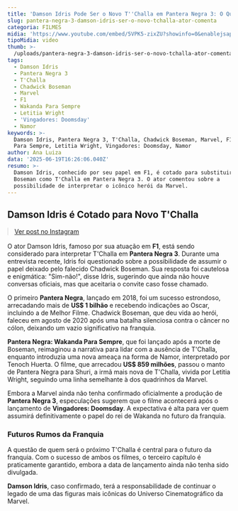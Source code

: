 ```yaml
---
title: 'Damson Idris Pode Ser o Novo T''Challa em Pantera Negra 3: O Que Sabemos'
slug: pantera-negra-3-damson-idris-ser-o-novo-tchalla-ator-comenta
categoria: FILMES
midia: 'https://www.youtube.com/embed/5VPK5-zixZU?showinfo=0&enablejsapi=1'
tipoMidia: video
thumb: >-
  /uploads/pantera-negra-3-damson-idris-ser-o-novo-tchalla-ator-comenta-thumb.png
tags:
  - Damson Idris
  - Pantera Negra 3
  - T'Challa
  - Chadwick Boseman
  - Marvel
  - F1
  - Wakanda Para Sempre
  - Letitia Wright
  - 'Vingadores: Doomsday'
  - Namor
keywords: >-
  Damson Idris, Pantera Negra 3, T'Challa, Chadwick Boseman, Marvel, F1, Wakanda
  Para Sempre, Letitia Wright, Vingadores: Doomsday, Namor
author: Ana Luiza
data: '2025-06-19T16:26:06.040Z'
resumo: >-
  Damson Idris, conhecido por seu papel em F1, é cotado para substituir Chadwick
  Boseman como T'Challa em Pantera Negra 3. O ator comentou sobre a
  possibilidade de interpretar o icônico herói da Marvel.
---
```


## Damson Idris é Cotado para Novo T'Challa

<blockquote class="instagram-media" data-instgrm-permalink="https://www.instagram.com/reel/DLC1Ez9pzuZ/" data-instgrm-version="14" style="width:100%; max-width:540px; margin:1rem auto;"><a href="https://www.instagram.com/reel/DLC1Ez9pzuZ/">Ver post no Instagram</a></blockquote>

O ator Damson Idris, famoso por sua atuação em **F1**, está sendo considerado para interpretar T'Challa em **Pantera Negra 3**. Durante uma entrevista recente, Idris foi questionado sobre a possibilidade de assumir o papel deixado pelo falecido Chadwick Boseman. Sua resposta foi cautelosa e enigmática: "Sim-não!", disse Idris, sugerindo que ainda não houve conversas oficiais, mas que aceitaria o convite caso fosse chamado.

O primeiro **Pantera Negra**, lançado em 2018, foi um sucesso estrondoso, arrecadando mais de **US$ 1 bilhão** e recebendo indicações ao Oscar, incluindo a de Melhor Filme. Chadwick Boseman, que deu vida ao herói, faleceu em agosto de 2020 após uma batalha silenciosa contra o câncer no cólon, deixando um vazio significativo na franquia.

**Pantera Negra: Wakanda Para Sempre**, que foi lançado após a morte de Boseman, reimaginou a narrativa para lidar com a ausência de T'Challa, enquanto introduzia uma nova ameaça na forma de Namor, interpretado por Tenoch Huerta. O filme, que arrecadou **US$ 859 milhões**, passou o manto de Pantera Negra para Shuri, a irmã mais nova de T'Challa, vivida por Letitia Wright, seguindo uma linha semelhante à dos quadrinhos da Marvel.

Embora a Marvel ainda não tenha confirmado oficialmente a produção de **Pantera Negra 3**, especulações sugerem que o filme acontecerá após o lançamento de **Vingadores: Doomsday**. A expectativa é alta para ver quem assumirá definitivamente o papel do rei de Wakanda no futuro da franquia.

### Futuros Rumos da Franquia

A questão de quem será o próximo T'Challa é central para o futuro da franquia. Com o sucesso de ambos os filmes, o terceiro capítulo é praticamente garantido, embora a data de lançamento ainda não tenha sido divulgada.

**Damson Idris**, caso confirmado, terá a responsabilidade de continuar o legado de uma das figuras mais icônicas do Universo Cinematográfico da Marvel.
